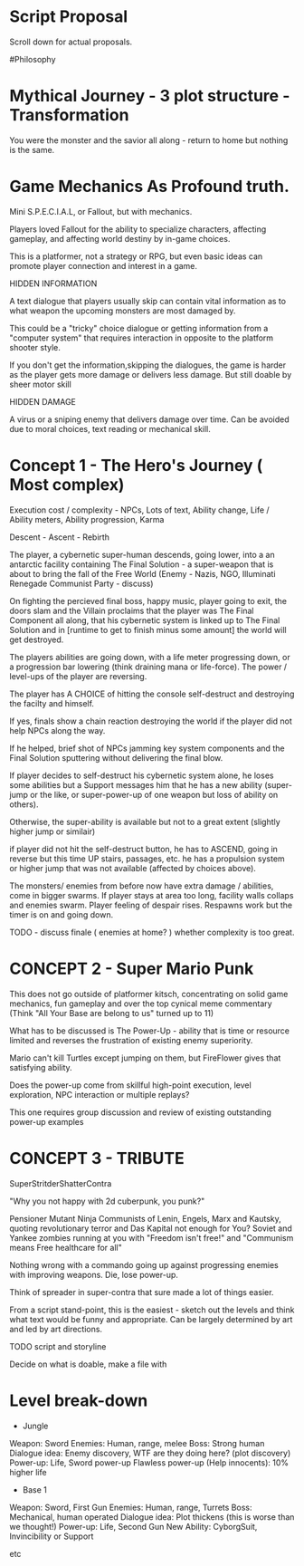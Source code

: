 # Script Proposal

Scroll down for actual proposals. 

#Philosophy

# Mythical Journey - 3 plot structure - Transformation
You were the monster and the savior all along - return to home
but nothing is the same.

# Game Mechanics As Profound truth. 

Mini S.P.E.C.I.A.L, or Fallout, but with mechanics.

Players loved Fallout for the ability to specialize characters, affecting gameplay, and affecting world destiny by in-game choices.

This is a platformer, not a strategy or RPG, but even basic ideas can promote player connection and interest in  a game.

HIDDEN INFORMATION 

A text dialogue that players usually skip can contain vital information as to what weapon the upcoming monsters are most damaged by. 

This could be a "tricky" choice dialogue or getting information from a "computer system" that requires interaction in opposite to the platform shooter style.

 If you don't get the information,skipping the dialogues, the game is harder as the player gets more damage or delivers less damage.
But still doable by sheer motor skill

HIDDEN DAMAGE

A virus or a sniping enemy that delivers damage over time.
Can be avoided due to moral choices, text reading or mechanical skill.


# Concept 1 - The Hero's Journey ( Most complex) 

Execution cost / complexity - NPCs, Lots of text, Ability change, Life / Ability meters, Ability progression, Karma 

Descent - Ascent - Rebirth

The player, a cybernetic super-human descends, going lower, into a an antarctic facility containing The Final Solution - a super-weapon that is about to bring the fall of the Free World 
(Enemy - Nazis, NGO, Illuminati Renegade Communist Party - discuss)

On fighting the percieved final boss, happy music, player going to exit, the doors slam and the Villain proclaims that the player was The Final Component all along, that his cybernetic system is linked up to The Final Solution and in [runtime to get to finish minus some amount] the world will get destroyed. 

The players abilities are going down, with a life meter progressing down, or a progression bar lowering (think draining mana or life-force). The power / level-ups of the player are reversing.

The player has A CHOICE of hitting the console self-destruct and destroying the facilty and himself.

If yes, finals show a chain reaction destroying the world if the player did not help NPCs along the way. 

If he helped, brief shot of NPCs jamming key system components and the Final Solution sputtering without delivering the final blow. 

If player decides to self-destruct his cybernetic system alone, he loses some abilities but a Support messages him that he has a new ability (super-jump or the like, or super-power-up of one weapon but loss of ability on others).

Otherwise, the super-ability is available but not to a great extent (slightly higher jump or similair)

if player did not hit the self-destruct button, he has to ASCEND, going in reverse but this time UP stairs, passages, etc. 
he has a propulsion system or higher jump that was not available (affected by choices above).

The monsters/ enemies from before now have extra damage  / abilities, come in bigger swarms. If player stays at area too long, facility walls collaps and enemies swarm. Player feeling of despair rises. Respawns work but the timer is on and going down.

TODO - discuss finale ( enemies at home? ) whether complexity is too great. 

# CONCEPT 2 - Super Mario Punk

This does not go outside of platformer kitsch, concentrating on solid game mechanics, fun gameplay and over the top cynical meme commentary (Think "All Your Base are belong to us" turned up to 11)

What has to be discussed is The Power-Up - ability that is time or resource limited and reverses the frustration of existing enemy superiority.

Mario can't kill Turtles except jumping on them, but FireFlower gives that satisfying ability.

Does the power-up come from skillful high-point execution, level exploration, NPC interaction or multiple replays?

This one requires group discussion and review of existing outstanding power-up examples


# CONCEPT 3 - TRIBUTE 

SuperStritderShatterContra

"Why you not happy with 2d cuberpunk, you punk?"

Pensioner Mutant Ninja Communists of Lenin, Engels, Marx and Kautsky, quoting revolutionary terror and Das Kapital not enough for You? Soviet and Yankee zombies running at you with "Freedom isn't free!" and "Communism means Free healthcare for all"

Nothing wrong with a commando going up against progressing enemies with improving weapons. Die, lose power-up.

Think of spreader in super-contra that sure made a lot of things easier.

From a script stand-point, this is the easiest - sketch out the levels and think what text would be funny and appropriate.
Can be largely determined by art and led by art directions.


TODO script and storyline

Decide on what is doable, make a file with 

# Level break-down 

* Jungle

Weapon: Sword
Enemies: Human, range, melee
Boss: Strong human
Dialogue idea: Enemy discovery, WTF are they doing here? 
(plot discovery)
Power-up: Life, Sword power-up
Flawless power-up (Help innocents): 10% higher life

* Base 1 

Weapon: Sword, First Gun
Enemies: Human, range, Turrets
Boss: Mechanical, human operated
Dialogue idea: Plot thickens (this is worse than we thought!)
Power-up: Life, Second Gun
New Ability: CyborgSuit, Invincibility or Support 

etc




